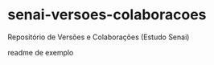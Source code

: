 # senai-versoes-colaboracoes
Repositório de Versões e Colaborações (Estudo Senai)

readme de exemplo
